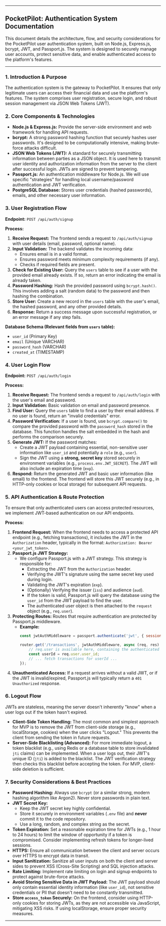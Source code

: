 
---

## **PocketPilot: Authentication System Documentation**

This document details the architecture, flow, and security considerations for the PocketPilot user authentication system, built on Node.js, Express.js, bcrypt, JWT, and Passport.js. The system is designed to securely manage user accounts, protect sensitive data, and enable authenticated access to the platform's features.

---

### **1. Introduction & Purpose**

The authentication system is the gateway to PocketPilot. It ensures that only legitimate users can access their financial data and use the platform's features. The system comprises user registration, secure login, and robust session management via JSON Web Tokens (JWT).

### **2. Core Components & Technologies**

*   **Node.js & Express.js:** Provide the server-side environment and web framework for handling API requests.
*   **bcrypt:** A strong password hashing function that securely hashes user passwords. It's designed to be computationally intensive, making brute-force attacks difficult.
*   **JSON Web Tokens (JWT):** A standard for securely transmitting information between parties as a JSON object. It is used here to transmit user identity and authorization information from the server to the client after successful login. JWTs are signed to prevent tampering.
*   **Passport.js:** An authentication middleware for Node.js. We will use specific "strategies" for handling local username/password authentication and JWT verification.
*   **PostgreSQL Database:** Stores user credentials (hashed passwords), emails, and other necessary user information.

### **3. User Registration Flow**

**Endpoint:** `POST /api/auth/signup`

**Process:**

1.  **Receive Request:** The frontend sends a request to `/api/auth/signup` with user details (email, password, optional name).
2.  **Input Validation:** The backend validates the incoming data:
    *   Ensures email is in a valid format.
    *   Ensures password meets minimum complexity requirements (if any).
    *   Checks if required fields are present.
3.  **Check for Existing User:** Query the `users` table to see if a user with the provided email already exists. If so, return an error indicating the email is already taken.
4.  **Password Hashing:** Hash the provided password using `bcrypt.hash()`. This involves adding a salt (random data) to the password and then hashing the combination.
5.  **Store User:** Create a new record in the `users` table with the user's email, the hashed password, and any other provided details.
6.  **Response:** Return a success message upon successful registration, or an error message if any step fails.

**Database Schema (Relevant fields from `users` table):**

*   `user_id` (Primary Key)
*   `email` (Unique VARCHAR)
*   `password_hash` (VARCHAR)
*   `created_at` (TIMESTAMP)

### **4. User Login Flow**

**Endpoint:** `POST /api/auth/login`

**Process:**

1.  **Receive Request:** The frontend sends a request to `/api/auth/login` with the user's email and password.
2.  **Input Validation:** Basic validation on email and password presence.
3.  **Find User:** Query the `users` table to find a user by their email address. If no user is found, return an "invalid credentials" error.
4.  **Password Verification:** If a user is found, use `bcrypt.compare()` to compare the provided password with the `password_hash` stored in the database. This function handles the salt embedded in the hash and performs the comparison securely.
5.  **Generate JWT:** If the password matches:
    *   Create a JWT payload containing essential, non-sensitive user information like `user_id` and potentially a `role` (e.g., `user`).
    *   Sign the JWT using a **strong, secret key** stored securely in environment variables (e.g., `process.env.JWT_SECRET`). The JWT will also include an expiration time (`exp`).
6.  **Respond:** Return the generated JWT and basic user information (like email) to the frontend. The frontend will store this JWT securely (e.g., in HTTP-only cookies or local storage) for subsequent API requests.

### **5. API Authentication & Route Protection**

To ensure that only authenticated users can access protected resources, we implement JWT-based authentication on our API endpoints.

**Process:**

1.  **Frontend Request:** When the frontend needs to access a protected API endpoint (e.g., fetching transactions), it includes the JWT in the `Authorization` header, typically in the format: `Authorization: Bearer <your_jwt_token>`.
2.  **Passport.js JWT Strategy:**
    *   We configure Passport.js with a JWT strategy. This strategy is responsible for:
        *   Extracting the JWT from the `Authorization` header.
        *   Verifying the JWT's signature using the same secret key used during login.
        *   Validating the JWT's expiration (`exp`).
        *   (Optionally) Verifying the issuer (`iss`) and audience (`aud`).
        *   If the token is valid, Passport.js will query the database using the `user_id` from the JWT payload to find the user.
        *   The authenticated user object is then attached to the `request` object (e.g., `req.user`).
3.  **Protecting Routes:** Routes that require authentication are protected by Passport.js middleware.
    *   **Example:**
        ```javascript
        const jwtAuthMiddleware = passport.authenticate('jwt', { session: false });

        router.get('/transactions', jwtAuthMiddleware, async (req, res) => {
            // req.user is available here, containing the authenticated user's data
            const userId = req.user.user_id;
            // ... fetch transactions for userId ...
        });
        ```
4.  **Unauthenticated Access:** If a request arrives without a valid JWT, or if the JWT is invalid/expired, Passport.js will typically return a `401 Unauthorized` response.

### **6. Logout Flow**

JWTs are stateless, meaning the server doesn't inherently "know" when a user logs out if the token hasn't expired.

*   **Client-Side Token Handling:** The most common and simplest approach for MVP is to remove the JWT from client-side storage (e.g., localStorage, cookies) when the user clicks "Logout." This prevents the client from sending the token in future requests.
*   **Server-Side Blacklisting (Advanced):** For more immediate logout, a token blacklist (e.g., using Redis or a database table to store invalidated `jti` claims) can be implemented. When a user logs out, their JWT's unique ID (`jti`) is added to the blacklist. The JWT verification strategy then checks this blacklist before accepting the token. For MVP, client-side deletion is sufficient.

### **7. Security Considerations & Best Practices**

*   **Password Hashing:** Always use `bcrypt` (or a similar strong, modern hashing algorithm like Argon2). Never store passwords in plain text.
*   **JWT Secret Key:**
    *   Keep the JWT secret key highly confidential.
    *   Store it securely in environment variables (`.env` file) and **never** commit it to the code repository.
    *   Use a long, random, and complex string as the secret.
*   **Token Expiration:** Set a reasonable expiration time for JWTs (e.g., 1 hour to 24 hours) to limit the window of opportunity if a token is compromised. Consider implementing refresh tokens for longer-lived sessions.
*   **HTTPS:** Ensure all communication between the client and server occurs over HTTPS to encrypt data in transit.
*   **Input Sanitization:** Sanitize all user inputs on both the client and server sides to prevent XSS (Cross-Site Scripting) and SQL injection attacks.
*   **Rate Limiting:** Implement rate limiting on login and signup endpoints to protect against brute-force attacks.
*   **Avoid Storing Sensitive Data in JWT Payload:** The JWT payload should only contain essential identity information (like `user_id`), not sensitive credentials or PII that doesn't need to be constantly transmitted.
*   **Store `access_token` Securely:** On the frontend, consider using HTTP-only cookies for storing JWTs, as they are not accessible via JavaScript, mitigating XSS risks. If using localStorage, ensure proper security measures.

---
